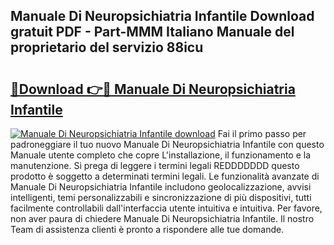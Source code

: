 ## Manuale Di Neuropsichiatria Infantile Download gratuit PDF - Part-MMM Italiano Manuale del proprietario del servizio 88icu

# <h2><a href="http://dfeh27l.blite.top/?on=Manuale+Di+Neuropsichiatria+Infantile">🔗Download 👉🔴 Manuale Di Neuropsichiatria Infantile</a></h2>

[![Manuale Di Neuropsichiatria Infantile download](https://i.imgur.com/lujVjoI.png)](http://dfeh27l.blite.top/?on=Manuale+Di+Neuropsichiatria+Infantile)
Fai il primo passo per padroneggiare il tuo nuovo Manuale Di Neuropsichiatria Infantile con questo Manuale utente completo che copre L'installazione, il funzionamento e la manutenzione. Si prega di leggere i termini legali REDDDDDDD questo prodotto è soggetto a determinati termini legali. Le funzionalità avanzate di Manuale Di Neuropsichiatria Infantile includono geolocalizzazione, avvisi intelligenti, temi personalizzabili e sincronizzazione di più dispositivi, tutti facilmente controllabili dall'interfaccia utente intuitiva e intuitiva. Per favore, non aver paura di chiedere Manuale Di Neuropsichiatria Infantile. Il nostro Team di assistenza clienti è pronto a rispondere alle tue domande.
